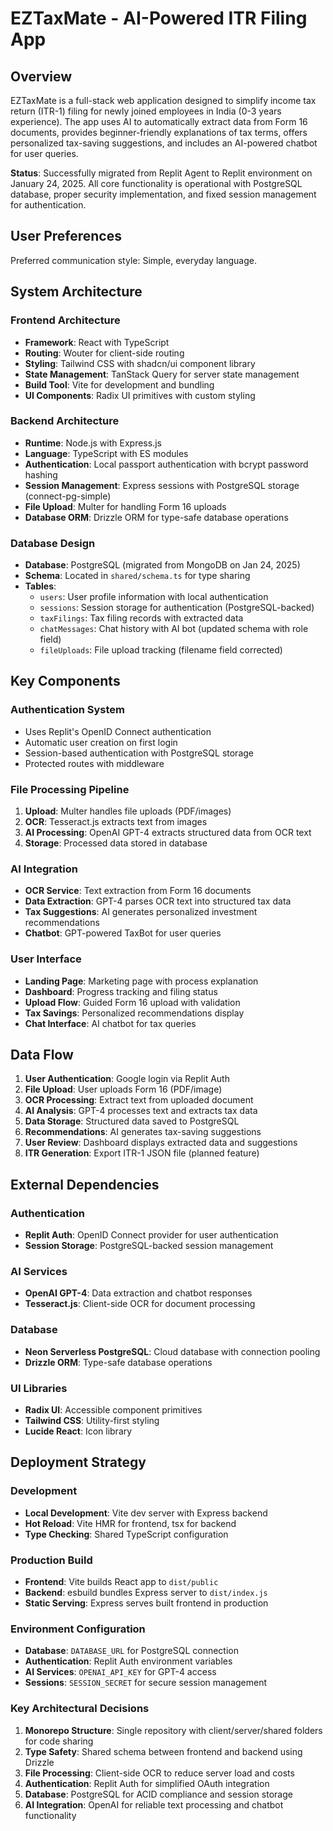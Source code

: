 # EZTaxMate - AI-Powered ITR Filing App

## Overview

EZTaxMate is a full-stack web application designed to simplify income tax return (ITR-1) filing for newly joined employees in India (0-3 years experience). The app uses AI to automatically extract data from Form 16 documents, provides beginner-friendly explanations of tax terms, offers personalized tax-saving suggestions, and includes an AI-powered chatbot for user queries.

**Status**: Successfully migrated from Replit Agent to Replit environment on January 24, 2025. All core functionality is operational with PostgreSQL database, proper security implementation, and fixed session management for authentication.

## User Preferences

Preferred communication style: Simple, everyday language.

## System Architecture

### Frontend Architecture
- **Framework**: React with TypeScript
- **Routing**: Wouter for client-side routing
- **Styling**: Tailwind CSS with shadcn/ui component library
- **State Management**: TanStack Query for server state management
- **Build Tool**: Vite for development and bundling
- **UI Components**: Radix UI primitives with custom styling

### Backend Architecture
- **Runtime**: Node.js with Express.js
- **Language**: TypeScript with ES modules
- **Authentication**: Local passport authentication with bcrypt password hashing
- **Session Management**: Express sessions with PostgreSQL storage (connect-pg-simple)
- **File Upload**: Multer for handling Form 16 uploads
- **Database ORM**: Drizzle ORM for type-safe database operations

### Database Design
- **Database**: PostgreSQL (migrated from MongoDB on Jan 24, 2025)
- **Schema**: Located in `shared/schema.ts` for type sharing
- **Tables**:
  - `users`: User profile information with local authentication
  - `sessions`: Session storage for authentication (PostgreSQL-backed)
  - `taxFilings`: Tax filing records with extracted data
  - `chatMessages`: Chat history with AI bot (updated schema with role field)
  - `fileUploads`: File upload tracking (filename field corrected)

## Key Components

### Authentication System
- Uses Replit's OpenID Connect authentication
- Automatic user creation on first login
- Session-based authentication with PostgreSQL storage
- Protected routes with middleware

### File Processing Pipeline
1. **Upload**: Multer handles file uploads (PDF/images)
2. **OCR**: Tesseract.js extracts text from images
3. **AI Processing**: OpenAI GPT-4 extracts structured data from OCR text
4. **Storage**: Processed data stored in database

### AI Integration
- **OCR Service**: Text extraction from Form 16 documents
- **Data Extraction**: GPT-4 parses OCR text into structured tax data
- **Tax Suggestions**: AI generates personalized investment recommendations
- **Chatbot**: GPT-powered TaxBot for user queries

### User Interface
- **Landing Page**: Marketing page with process explanation
- **Dashboard**: Progress tracking and filing status
- **Upload Flow**: Guided Form 16 upload with validation
- **Tax Savings**: Personalized recommendations display
- **Chat Interface**: AI chatbot for tax queries

## Data Flow

1. **User Authentication**: Google login via Replit Auth
2. **File Upload**: User uploads Form 16 (PDF/image)
3. **OCR Processing**: Extract text from uploaded document
4. **AI Analysis**: GPT-4 processes text and extracts tax data
5. **Data Storage**: Structured data saved to PostgreSQL
6. **Recommendations**: AI generates tax-saving suggestions
7. **User Review**: Dashboard displays extracted data and suggestions
8. **ITR Generation**: Export ITR-1 JSON file (planned feature)

## External Dependencies

### Authentication
- **Replit Auth**: OpenID Connect provider for user authentication
- **Session Storage**: PostgreSQL-backed session management

### AI Services
- **OpenAI GPT-4**: Data extraction and chatbot responses
- **Tesseract.js**: Client-side OCR for document processing

### Database
- **Neon Serverless PostgreSQL**: Cloud database with connection pooling
- **Drizzle ORM**: Type-safe database operations

### UI Libraries
- **Radix UI**: Accessible component primitives
- **Tailwind CSS**: Utility-first styling
- **Lucide React**: Icon library

## Deployment Strategy

### Development
- **Local Development**: Vite dev server with Express backend
- **Hot Reload**: Vite HMR for frontend, tsx for backend
- **Type Checking**: Shared TypeScript configuration

### Production Build
- **Frontend**: Vite builds React app to `dist/public`
- **Backend**: esbuild bundles Express server to `dist/index.js`
- **Static Serving**: Express serves built frontend in production

### Environment Configuration
- **Database**: `DATABASE_URL` for PostgreSQL connection
- **Authentication**: Replit Auth environment variables
- **AI Services**: `OPENAI_API_KEY` for GPT-4 access
- **Sessions**: `SESSION_SECRET` for secure session management

### Key Architectural Decisions

1. **Monorepo Structure**: Single repository with client/server/shared folders for code sharing
2. **Type Safety**: Shared schema between frontend and backend using Drizzle
3. **File Processing**: Client-side OCR to reduce server load and costs
4. **Authentication**: Replit Auth for simplified OAuth integration
5. **Database**: PostgreSQL for ACID compliance and session storage
6. **AI Integration**: OpenAI for reliable text processing and chatbot functionality